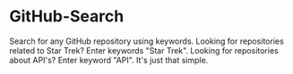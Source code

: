 # GitHub-Search
Search for any GitHub repository using keywords. Looking for repositories related to Star Trek? Enter keywords "Star Trek".
Looking for repositories about API's? Enter keyword "API". 
It's just that simple.
